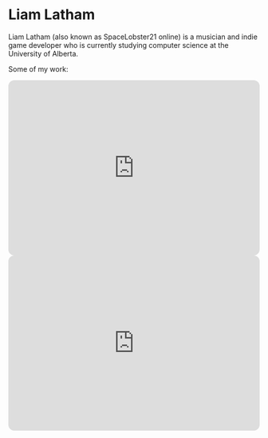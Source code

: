 # Liam Latham

Liam Latham (also known as SpaceLobster21 online) is a musician and indie game developer who is currently studying computer science at the University of Alberta.


Some of my work:

<iframe style="border-radius:12px" src="https://open.spotify.com/embed/album/6j76M6cS0ayVhb6yPZCFpW?utm_source=generator" width="100%" height="352" frameBorder="0" allowfullscreen="" allow="autoplay; clipboard-write; encrypted-media; fullscreen; picture-in-picture" loading="lazy"></iframe>

<iframe style="border-radius:12px" src="https://open.spotify.com/embed/album/1ZSEYW05z1U5N8JCMZRvmx?utm_source=generator" width="100%" height="352" frameBorder="0" allowfullscreen="" allow="autoplay; clipboard-write; encrypted-media; fullscreen; picture-in-picture" loading="lazy"></iframe>
